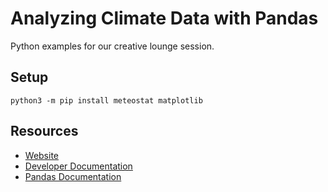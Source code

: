 # Analyzing Climate Data with Pandas

Python examples for our creative lounge session.

## Setup

```
python3 -m pip install meteostat matplotlib
```

## Resources

* [Website](https://meteostat.net/en)
* [Developer Documentation](https://dev.meteostat.net/)
* [Pandas Documentation](https://pandas.pydata.org/docs/)

